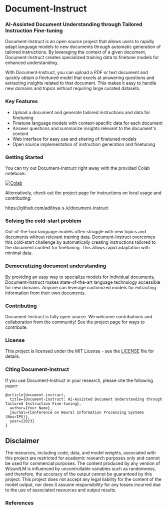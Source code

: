 # Document-Instruct

### AI-Assisted Document Understanding through Tailored Instruction Fine-tuning

Document-Instruct is an open source project that allows users to rapidly adapt language models to new documents through automatic generation of tailored instructions. By leveraging the context of a given document, Document-Instruct creates specialized training data to finetune models for enhanced understanding.

With Document-Instruct, you can upload a PDF or text document and quickly obtain a finetuned model that excels at answering questions and extracting insights related to that document. This makes it easy to handle new domains and topics without requiring large curated datasets.

### Key Features

- Upload a document and generate tailored instructions and data for finetuning
- Finetune language models with context-specific data for each document 
- Answer questions and summarize insights relevant to the document's content
- Web interface for easy use and sharing of finetuned models
- Open source implementation of instruction generation and finetuning

### Getting Started

You can try out Document-Instruct right away with the provided Colab notebook:

[![Colab](https://colab.research.google.com/assets/colab-badge.svg)](https://colab.research.google.com/)

Alternatively, check out the project page for instructions on local usage and contributing:

https://github.com/adithya-s-k/document-instruct

### Solving the cold-start problem

Out-of-the-box language models often struggle with new topics and documents without relevant training data. Document-Instruct overcomes this cold-start challenge by automatically creating instructions tailored to the document context for finetuning. This allows rapid adaptation with minimal data.

### Democratizing document understanding

By providing an easy way to specialize models for individual documents, Document-Instruct makes state-of-the-art language technology accessible for new domains. Anyone can leverage customized models for extracting information from their own documents.

### Contributing

Document-Instruct is fully open source. We welcome contributions and collaboration from the community! See the project page for ways to contribute.

### License

This project is licensed under the MIT License - see the [LICENSE](./LICENSE) file for details.

### Citing Document-Instruct

If you use Document-Instruct in your research, please cite the following paper:

```
@article{document-instruct,
  title={Document-Instruct: AI-Assisted Document Understanding through Tailored Instruction Fine-tuning},
  author={Your Name},
  journal={Conference on Neural Information Processing Systems (NeurIPS)},
  year={2023}
}
```

## Disclaimer
The resources, including code, data, and model weights, associated with this project are restricted for academic research purposes only and cannot be used for commercial purposes. The content produced by any version of WizardLM is influenced by uncontrollable variables such as randomness, and therefore, the accuracy of the output cannot be guaranteed by this project. This project does not accept any legal liability for the content of the model output, nor does it assume responsibility for any losses incurred due to the use of associated resources and output results.

### References

<!-- ## DocsLLAMA

wanted to test if fine tuning a OSS model on a documentation is better that using RAG -->
